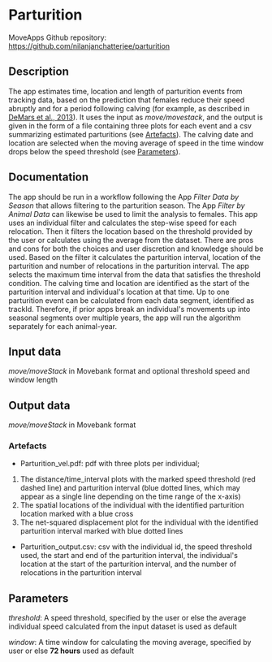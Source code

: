 # Parturition

MoveApps 
Github repository: https://github.com/nilanjanchatterjee/parturition

## Description

The app estimates time, location and length of parturition events from tracking data, based on the prediction that females reduce their speed abruptly and for a period following calving (for example, as described in [DeMars et al., 2013](https://doi.org/10.1002/ece3.785)). It uses the input as *move/movestack*, and the output is given in the form of a file containing three plots for each event and a csv summarizing estimated parturitions (see [Artefacts](#artefacts)). The calving date and location are selected when the moving average of speed in the time window drops below the speed threshold (see [Parameters](#parameters)).

## Documentation

The app should be run in a workflow following the App *Filter Data by Season* that allows filtering to the parturition season. The App *Filter by Animal Data* can likewise be used to limit the analysis to females. This app uses an individual filter and calculates the step-wise speed for each relocation. Then it filters the location based on the threshold provided by the user or calculates using the average from the dataset. There are pros and cons for both the choices and user discretion and knowledge should be used. 
Based on the filter it calculates the parturition interval, location of the parturition and number of relocations in the parturition interval. The app selects the maximum time interval from the data that satisfies the threshold condition. The calving time and location are identified as the start of the parturition interval and individual's location at that time. Up to one parturition event can be calculated from each data segment, identified as trackId. Therefore, if prior apps break an individual's movements up into seasonal segments over multiple years, the app will run the algorithm separately for each animal-year.

## Input data

*move/moveStack* in Movebank format and optional threshold speed and window length

## Output data

*move/moveStack* in Movebank format

### Artefacts
 - Parturition_vel.pdf: pdf with three plots per individual; 
1. The distance/time_interval plots with the marked speed threshold (red dashed line) and parturition interval (blue dotted lines, which may appear as a single line depending on the time range of the x-axis)    
2. The spatial locations of the individual with the identified parturition location marked with a blue cross
3. The net-squared displacement plot for the individual with the identified parturition interval marked with blue dotted lines 
 
 - Parturition_output.csv: csv with the individual id, the speed threshold used, the start and end of the parturition interval, the individual's location at the start of the parturition interval, and the number of relocations in the parturition interval

## Parameters

*threshold*: A speed threshold, specified by the user or else the average individual speed calculated from the input dataset is used as default
   
*window*: A time window for calculating the moving average, specified by user or else **72 hours** used as default
